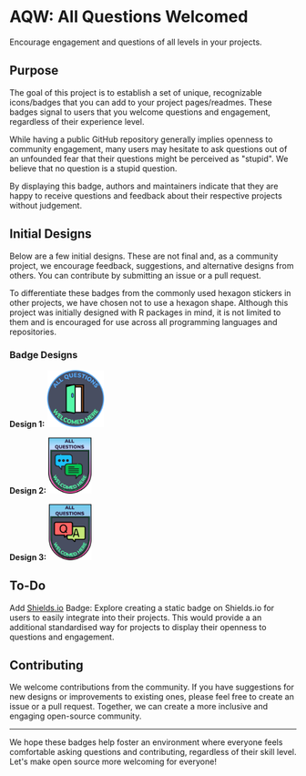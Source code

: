 # AQW: All Questions Welcomed
Encourage engagement and questions of all levels in your projects.

## Purpose
The goal of this project is to establish a set of unique, recognizable icons/badges that you can add to your project pages/readmes. These badges signal to users that you welcome questions and engagement, regardless of their experience level.

While having a public GitHub repository generally implies openness to community engagement, many users may hesitate to ask questions out of an unfounded fear that their questions might be perceived as "stupid". We believe that no question is a stupid question.

By displaying this badge, authors and maintainers indicate that they are happy to receive questions and feedback about their respective projects without judgement.

## Initial Designs
Below are a few initial designs. These are not final and, as a community project, we encourage feedback, suggestions, and alternative designs from others. You can contribute by submitting an issue or a pull request.

To differentiate these badges from the commonly used hexagon stickers in other projects, we have chosen not to use a hexagon shape. Although this project was initially designed with R packages in mind, it is not limited to them and is encouraged for use across all programming languages and repositories.

### Badge Designs

**Design 1:**
<img src="badges/aqw_round_door.png" height="100"/>

**Design 2:**
<img src="badges/aqw_shield_convo.png" height="100"/>

**Design 3:**
<img src="badges/aqw_shield_qa.png" height="100"/>

## To-Do
Add [Shields.io](https://shields.io/) Badge: Explore creating a static badge on Shields.io for users to easily integrate into their projects. This would provide a an additional standardised way for projects to display their openness to questions and engagement.

## Contributing
We welcome contributions from the community. If you have suggestions for new designs or improvements to existing ones, please feel free to create an issue or a pull request. Together, we can create a more inclusive and engaging open-source community.

---

We hope these badges help foster an environment where everyone feels comfortable asking questions and contributing, regardless of their skill level. Let's make open source more welcoming for everyone!
